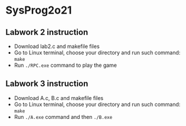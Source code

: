 # SysProg2o21
## Labwork 2 instruction
* Download lab2.c and makefile files
* Go to Linux terminal, choose your directory and run such command: ```make```
* Run ```./RPC.exe``` command to play the game
## Labwork 3 instruction
* Download A.c, B.c and makefile files
* Go to Linux terminal, choose your directory and run such command: ```make```
* Run ```./A.exe``` command and then ```./B.exe```
